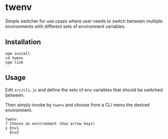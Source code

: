 # twenv

Simple switcher for use cases where user needs to switch between multiple environments with different sets of environment variables.

## Installation

```
npm install
cd twenv
npm link
```

## Usage

Edit `src/cli.js` and define the sets of env variables that should be switched between.

Then simply invoke by `twenv` and choose from a CLI menu the desired environment.

```
twenv
? Choose an environment (Use arrow keys)
❯ Env1
  Env2
```